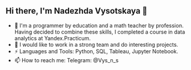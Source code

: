 ## Hi there, I'm Nadezhda Vysotskaya 👋 

- 🔭 I'm a programmer by education and a math teacher by profession. Having decided to combine these skills, I completed a course in data analytics at Yandex.Practicum. 
- 🌱 I would like to work in a strong team and do interesting projects.
- ⚡ Languages and Tools: Python, SQL, Tableau, Jupyter Notebook.
- 📫 How to reach me: 
Telegram: @Vys_n_s

